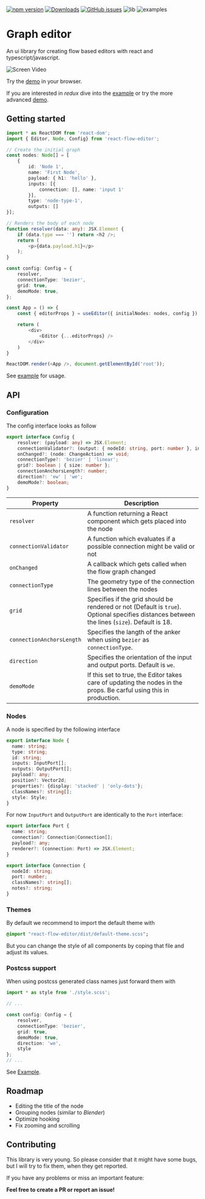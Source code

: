 [![npm version](https://badge.fury.io/js/react-flow-editor.svg)](https://badge.fury.io/js/react-flow-editor)
[![Downloads](https://img.shields.io/npm/dt/react-flow-editor.svg)](https://www.npmjs.com/package/react-flow-editor)
[![GitHub issues](https://img.shields.io/github/issues/lochbrunner/react-flow-editor.svg)](https://github.com/lochbrunner/react-flow-editor/issues)
![lib](https://github.com/lochbrunner/react-flow-editor/workflows/lib/badge.svg)
![examples](https://github.com/lochbrunner/react-flow-editor/workflows/examples/badge.svg)

# Graph editor

An ui library for creating flow based editors with react and typescript/javascript.

![Screen Video](./docs/screen.gif)

Try the [demo](https://lochbrunner.github.io/react-flow-editor/simple) in your browser.

If you are interested in *redux* dive into the [example](./example/redux/) or try the more advanced [demo](https://lochbrunner.github.io/react-flow-editor/redux/index.html).

## Getting started

```typescript
import * as ReactDOM from 'react-dom';
import { Editor, Node, Config} from 'react-flow-editor';

// Create the initial graph
const nodes: Node[] = [
    {
        id: 'Node 1',
        name: 'First Node',
        payload: { h1: 'hello' },
        inputs: [{
            connection: [], name: 'input 1'
        }],
        type: 'node-type-1',
        outputs: []
}];

// Renders the body of each node
function resolver(data: any): JSX.Element {
    if (data.type === '') return <h2 />;
    return (
        <p>{data.payload.h1}</p>
    );
}

const config: Config = {
    resolver,
    connectionType: 'bezier',
    grid: true,
    demoMode: true,
};

const App = () => {
    const { editorProps } = useEditor({ initialNodes: nodes, config })

    return (
        <div>
            <Editor {...editorProps} />
        </div>
    )
}

ReactDOM.render(<App />, document.getElementById('root'));

```

See [example](./example/) for usage.

## API

### Configuration

The config interface looks as follow

```typescript
export interface Config {
    resolver: (payload: any) => JSX.Element;
    connectionValidator?: (output: { nodeId: string, port: number }, input: { nodeId: string, port: number }) => boolean;
    onChanged?: (node: ChangeAction) => void;
    connectionType?: 'bezier' | 'linear';
    grid?: boolean | { size: number };
    connectionAnchorsLength?: number;
    direction?: 'ew' | 'we';
    demoMode?: boolean;
}
```

| Property                  | Description                                                                                                                                  |
| ------------------------- | -------------------------------------------------------------------------------------------------------------------------------------------- |
| `resolver`                | A function returning a React component which gets placed into the node                                                                       |
| `connectionValidator`     | A function which evaluates if a possible connection might be valid or not                                                                    |
| `onChanged`               | A callback which gets called when the flow graph changed                                                                                     |
| `connectionType`          | The geometry type of the connection lines between the nodes                                                                                  |
| `grid`                    | Specifies if the grid should be rendered or not (Default is `true`). Optional specifies distances between the lines (`size`). Default is 18. |
| `connectionAnchorsLength` | Specifies the langth of the anker when using `bezier` as `connectionType`.                                                                   |
| `direction`               | Specifies the orientation of the input and output ports. Default is `we`.                                                                    |
| `demoMode`                | If this set to true, the Editor takes care of updating the nodes in the props. Be carful using this in production.                           |

### Nodes

A node is specified by the following interface

```typescript
export interface Node {
  name: string;
  type: string;
  id: string;
  inputs: InputPort[];
  outputs: OutputPort[];
  payload?: any;
  position?: Vector2d;
  properties?: {display: 'stacked' | 'only-dots'};
  classNames?: string[];
  style: Style;
}
```

For now `InputPort` and `OutputPort` are identically to the `Port` interface:

```typescript
export interface Port {
  name: string;
  connection?: Connection|Connection[];
  payload?: any;
  renderer?: (connection: Port) => JSX.Element;
}
```

```typescript
export interface Connection {
  nodeId: string;
  port: number;
  classNames?: string[];
  notes?: string;
}
```

### Themes

By default we recommend to import the default theme with

```sass
@import "react-flow-editor/dist/default-theme.scss";
```

But you can change the style of all components by coping that file and adjust its values.

### Postcss support

When using postcss generated class names just forward them with

```ts
import * as style from './style.scss';

// ...

const config: Config = {
    resolver,
    connectionType: 'bezier',
    grid: true,
    demoMode: true,
    direction: 'we',
    style
};
// ...
```

See [Example](./example/postcss).

## Roadmap

* Editing the title of the node
* Grouping nodes (similar to *Blender*)
* Optimize hooking
* Fix zooming and scrolling

## Contributing

This library is very young. So please consider that it might have some bugs, but I will try to fix them, when they get reported.

If you have any problems or miss an important feature:

**Feel free to create a PR or report an issue!**
